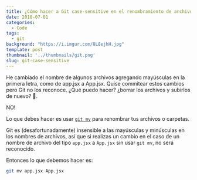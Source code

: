```yaml
---
title: ¿Cómo hacer a Git case-sensitive en el renombramiento de archivos?
date: 2018-07-01
categories:
  - Code
tags:
  - git
background: "https://i.imgur.com/8L8ejhH.jpg"
template: post
thumbnail: '../thumbnails/git.png'
slug: git-case-sensitive
---
```


He cambiado el nombre de algunos archivos agregando mayúsculas en la primera letra, como de app.jsx a App.jsx. Quise commitear estos cambios pero Git no los reconoce. ¿Qué puedo hacer? ¿borrar los archivos y subirlos de nuevo? 🤔.

NO!

Lo que debes hacer es usar [`git mv`](https://git-scm.com/docs/git-mv) para renombrar tus archivos o carpetas.

Git es (desafortunadamente) insensible a las mayúsculas y minúsculas en los nombres de archivos, así que si realizas un cambio en el caso de un nombre de archivo del tipo `app.jsx` a `App.jsx` sin usar `git mv`, no será reconocido.

Entonces lo que debemos hacer es:

```bash
git mv app.jsx App.jsx
```
